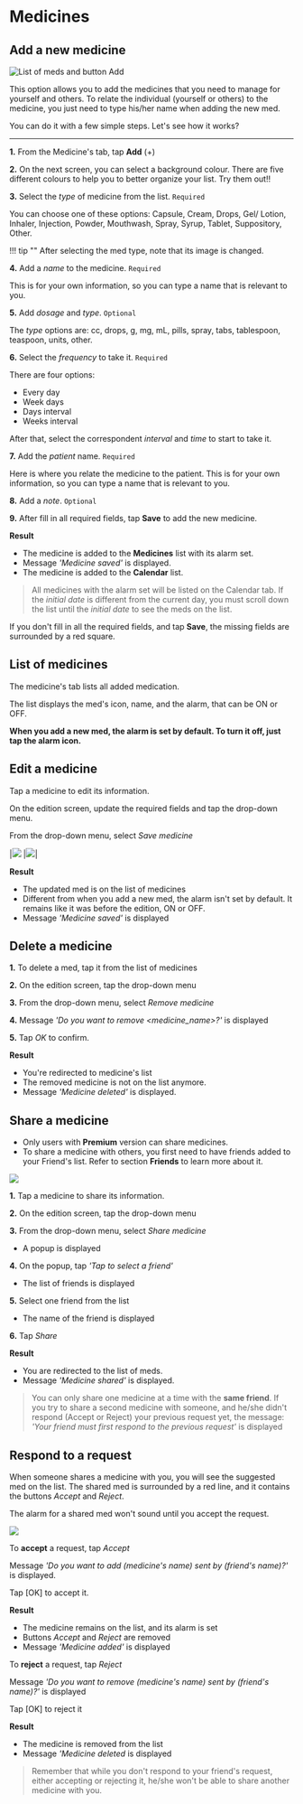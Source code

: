 # Medicines

## Add a new medicine

![List of meds and button Add](/images/medicine.png)

This option allows you to add the medicines that you need to manage for yourself and others. To relate the individual (yourself or others) to the medicine, you just need to type his/her name when adding the new med. 

You can do it with a few simple steps. Let's see how it works?

-----

**1.** From the Medicine's tab, tap **Add** (+)

**2.** On the next screen, you can select a background colour. There are five different colours to help you to better organize your list. Try them out!!

**3.** Select the *type* of medicine from the list. `Required`

You can choose one of these options: Capsule, Cream, Drops, Gel/ Lotion, Inhaler, Injection, Powder, Mouthwash, Spray, Syrup, Tablet, Suppository, Other.

!!! tip ""
	After selecting the med type, note that its image is changed.

**4.** Add a *name* to the medicine. `Required`

This is for your own information, so you can type a name that is relevant to you.

**5.** Add *dosage* and *type*. `Optional`

The *type* options are: cc, drops, g, mg, mL, pills, spray, tabs, tablespoon, teaspoon, units, other.

**6.** Select the *frequency* to take it. `Required`

There are four options:

- Every day
- Week days
- Days interval
- Weeks interval

After that, select the correspondent *interval* and *time* to start to take it.

**7.** Add the *patient* name. `Required`

Here is where you relate the medicine to the patient. This is for your own information, so you can type a name that is relevant to you.

**8.** Add a *note*. `Optional`

**9.** After fill in all required fields, tap **Save** to add the new medicine.

**Result**

- The medicine is added to the **Medicines** list with its alarm set.
- Message *'Medicine saved'* is displayed.
- The medicine is added to the **Calendar** list.


> All medicines with the alarm set will be listed on the Calendar tab. If the *initial date* is different from the current day, you must scroll down the list until the *initial date* to see the meds on the list.
  
If you don't fill in all the required fields, and tap **Save**, the missing fields are surrounded by a red square.

## List of medicines

The medicine's tab lists all added medication.

The list displays the med's icon, name, and the alarm, that can be ON or OFF.

**When you add a new med, the alarm is set by default. To turn it off, just tap the alarm icon.**


## Edit a medicine

Tap a medicine to edit its information.

On the edition screen, update the required fields and tap the drop-down menu.

From the drop-down menu, select *Save medicine*

|![](/images/medicine_editor01.png) |![](/images/medicine_editor03.png)|

**Result**

- The updated med is on the list of medicines
- Different from when you add a new med, the alarm isn't set by default. It remains like it was before the edition, ON or OFF. 
- Message *'Medicine saved'* is displayed


## Delete a medicine

**1.** To delete a med, tap it from the list of medicines

**2.** On the edition screen, tap the drop-down menu

**3.** From the drop-down menu, select *Remove medicine*

**4.** Message *'Do you want to remove <medicine_name>?'* is displayed

**5.** Tap *OK* to confirm.

**Result**

- You're redirected to medicine's list
- The removed medicine is not on the list anymore.
- Message *'Medicine deleted'* is displayed.


## Share a medicine

- Only users with **Premium** version can share medicines.
- To share a medicine with others, you first need to have friends added to your Friend's list. Refer to section **Friends** to learn more about it.

![](images/share_medicine2.png)

**1.** Tap a medicine to share its information.

**2.** On the edition screen, tap the drop-down menu

**3.** From the drop-down menu, select *Share medicine*

- A popup is displayed

**4.** On the popup, tap *'Tap to select a friend'*

- The list of friends is displayed

**5.** Select one friend from the list

- The name of the friend is displayed

**6.** Tap *Share*

**Result**

- You are redirected to the list of meds.
- Message *'Medicine shared'* is displayed.

> You can only share one medicine at a time with the **same friend**. If you try to share a second medicine with someone, and he/she didn't respond (Accept or Reject) your previous request yet, the message: *'Your friend must first respond to the previous request'* is displayed


## Respond to a request

When someone shares a medicine with you, you will see the suggested med on the list. The shared med is surrounded by a red line, and it contains the buttons *Accept* and *Reject*.

The alarm for a shared med won't sound until you accept the request.

![](/images/medicine.png)


To **accept** a request, tap *Accept*

Message *'Do you want to add (medicine's name) sent by (friend's name)?'* is displayed.

Tap [OK] to accept it.

**Result**

- The medicine remains on the list, and its alarm is set
- Buttons *Accept* and *Reject* are removed
- Message *'Medicine added'* is displayed

To **reject** a request, tap *Reject*

Message *'Do you want to remove (medicine's name) sent by (friend's name)?'* is displayed

Tap [OK] to reject it

**Result**

- The medicine is removed from the list
- Message *'Medicine deleted* is displayed

> Remember that while you don't respond to your friend's request, either accepting or rejecting it, he/she won't be able to share another medicine with you.